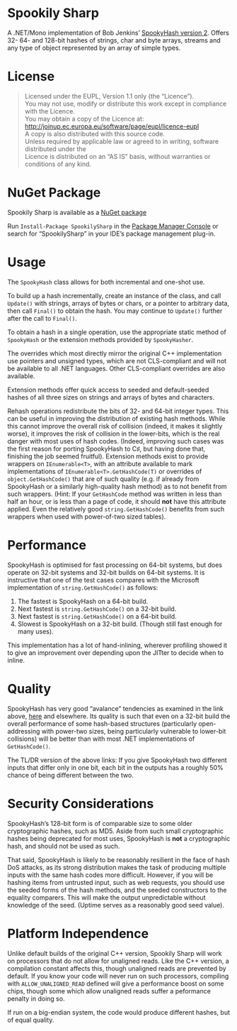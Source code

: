 # Spookily Sharp

A .NET/Mono implementation of Bob Jenkins’ [SpookyHash version 2](http://burtleburtle.net/bob/hash/spooky.html). Offers 32- 64- and 128-bit hashes of strings, char and byte arrays, streams and any type of object represented by an array of simple types.  

# License

> Licensed under the EUPL, Version 1.1 only (the “Licence”).  
> You may not use, modify or distribute this work except in compliance with the Licence.  
> You may obtain a copy of the Licence at:  
> <http://joinup.ec.europa.eu/software/page/eupl/licence-eupl>  
> A copy is also distributed with this source code.  
> Unless required by applicable law or agreed to in writing, software distributed under the  
> Licence is distributed on an “AS IS” basis, without warranties or conditions of any kind.

# NuGet Package

Spookily Sharp is available as a [NuGet package](https://www.nuget.org/packages/SpookilySharp)

Run `Install-Package SpookilySharp` in the [Package Manager Console](http://docs.nuget.org/docs/start-here/using-the-package-manager-console) or search for “SpookilySharp” in your IDE’s package management plug-in.

# Usage

The `SpookyHash` class allows for both incremental and one-shot use.  

To build up a hash incrementally, create an instance of the class, and call `Update()` with strings, arrays of bytes or chars, or a pointer to arbitrary data, then call `Final()` to obtain the hash. You may continue to `Update()` further after the call to `Final()`.  

To obtain a hash in a single operation, use the appropriate static method of `SpookyHash` or the extension methods provided by `SpookyHasher`.  

The overrides which most directly mirror the original C++ implementation use pointers and unsigned types, which are not CLS-compliant and will not be available to all .NET languages. Other CLS-compliant overrides are also available.

Extension methods offer quick access to seeded and default-seeded hashes of all three sizes on strings and arrays of bytes and characters.

Rehash operations redistribute the bits of 32- and 64-bit integer types. This can be useful in improving the distribution of existing hash methods. While this cannot improve the overall risk of collision (indeed, it makes it slightly worse), it improves the risk of collision in the lower-bits, which is the real danger with most uses of hash codes. (Indeed, improving such cases was the first reason for porting SpookyHash to C♯, but having done that, finishing the job seemed fruitful). Extension methods exist to provide wrappers on `IEnumerable<T>`, with an attribute available to mark implementations of `IEnumerable<T>.GetHashCode(T)` or overrides of `object.GetHashCode()` that are of such quality (e.g. if already from SpookyHash or a similarly high-quality hash method) as to not benefit from such wrappers. (Hint: If your `GetHashCode` method was written in less than half an hour, or is less than a page of code, it should **not** have this attribute applied. Even the relatively good `string.GetHashCode()` benefits from such wrappers when used with power-of-two sized tables).

# Performance

SpookyHash is optimised for fast processing on 64-bit systems, but does operate on 32-bit systems and 32-bit builds on 64-bit systems. It is instructive that one of the test cases compares with the Microsoft implementation of `string.GetHashCode()` as follows:

1. The fastest is SpookyHash on a 64-bit build.
2. Next fastest is `string.GetHashCode()` on a 32-bit build.
3. Next fastest is `string.GetHashCode()` on a 64-bit build.
4. Slowest is SpookyHash on a 32-bit build. (Though still fast enough for many uses).

This implementation has a lot of hand-inlining, wherever profiling showed it to give an improvement over depending upon the JITter to decide when to inline.

# Quality

SpookyHash has very good “avalance” tendencies as examined in the link above, [here](http://blog.aggregateknowledge.com/2012/02/02/choosing-a-good-hash-function-part-3/) and elsewhere. Its quality is such that even on a 32-bit build the overall performance of some hash-based structures (particularly open-addressing with power-two sizes, being particularly vulnerable to lower-bit collisions) will be better than with most .NET implementations of `GetHashCode()`.

The TL/DR version of the above links: If you give SpookyHash two different inputs that differ only in one bit, each bit in the outputs has a roughly 50% chance of being different between the two.

# Security Considerations

SpookyHash’s 128-bit form is of comparable size to some older cryptographic hashes, such as MD5. Aside from such small cryptographic hashes being deprecated for most uses, SpookyHash is **not** a cryptographic hash, and should not be used as such.

That said, SpookyHash is likely to be reasonably resilient in the face of hash DoS attacks, as its strong distribution makes the task of producing multiple inputs with the same hash codes more difficult. However, if you will be hashing items from untrusted input, such as web requests, you should use the seeded forms of the hash methods, and the seeded constructors to the equality comparers. This will make the output unpredictable without knowledge of the seed. (Uptime serves as a reasonably good seed value).

# Platform Independence

Unlike default builds of the original C++ version, Spookily Sharp will work on processors that do not allow for unaligned reads. Like the C++ version, a compilation constant affects this, though unaligned reads are prevented by default. If you know your code will never run on such processors, compiling with `ALLOW_UNALIGNED_READ` defined will give a performance boost on some chips, though some which allow unaligned reads suffer a peformance penalty in doing so.

If run on a big-endian system, the code would produce different hashes, but of equal quality.